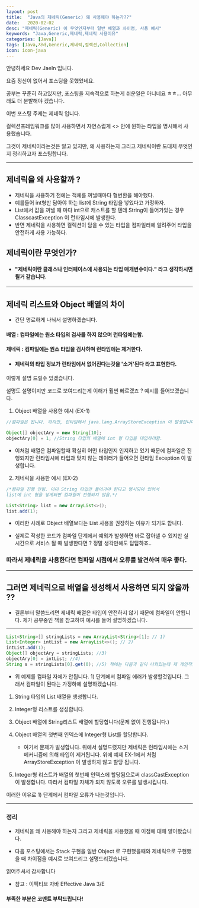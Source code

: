 ```yaml
---
layout: post
title:  "Java의 제네릭(Generic) 왜 사용해야 하는가??" 
date:   2020-02-02
desc: "제네릭(Generic) 이 무엇인지부터 일반 배열과 차이점, 사용 예시"
keywords: "Java,Generic,제네릭,제네릭 사용이유"
categories: [Java]]
tags: [Java,자바,Generic,제네릭,컬렉션,Collection]
icon: icon-java
---
```


안녕하세요 Dev JaeIn 입니다.

요즘 정신이 없어서 포스팅을 못했었네요.  

공부는 꾸준히 하고있지만, 포스팅을 지속적으로 하는게 쉬운일은 아니네요 ㅎㅎ... 아무래도 더 분발해야 겠습니다.

이번 포스팅 주제는 제네릭 입니다.

컬렉션프레임워크를 많이 사용하면서 자연스럽게 <> 안에 원하는 타입을 명시해서 사용했습니다.

그것이 제네릭이라는것은 알고 있지만, 왜 사용하는지 그리고 제네릭이란 도대체 무엇인지 정리하고자 포스팅합니다.

***

## 제네릭을 왜 사용할까 ? 

* 제네릭을 사용하기 전에는 객체를  꺼낼때마다 형변환을 해야했다.
* 예를들어 int형만 담아야 하는 list에 String 타입을 넣었다고 가정하자.
* List에서 값을 꺼낼 때 마다 int으로 캐스트를 할 텐데 String이 들어가있는 경우 ClasscastException 이 런타임시에 발생한다.  
* 반면 제네릭을 사용하면 컬렉션이 담을 수 있는 타입을 컴파일러에 알려주어 타입을 안전하게 사용 가능하다.

## 제네릭이란 무엇인가?

* #### "제네릭이란 클래스나 인터페이스에 사용되는 타입 매개변수이다." 라고 생각하시면 될거 같습니다.


***

## 제네릭 리스트와 Object 배열의 차이 

* 간단 명료하게 나눠서 설명하겠습니다.

#### 배열 : 컴파일에는 원소 타입의 검사를 하지 않으며 런타입에는함.

#### 제네릭 : 컴파일에는 원소 타입을 검사하며 런타임에는 제거한다.

* #### 제네릭의 타입 정보가 런타임에서 없어진다는것을 '소거'된다 라고 표현한다.

이렇게 설명 드릴수 있겠습니다. 

설명도 설명이지만 코드로 보여드리는게 이해가 훨씬 빠르겠죠 ? 예시를 들어보겠습니다.

1. Object 배열을 사용한 예시 (EX-1)

```java
//컴파일은 됩니다. 하지만, 런타임에서 java.lang.ArrayStoreException 이 발생합니다.

Object[] objectAry = new String[10];
objectAry[0] = 1; //String 타입의 배열에 int 형 타입을 대입하려함.
```

* 이처럼 배열은 컴파일할때 확실히 어떤 타입인지 인지하고 있기 때문에 컴파일은 진행되지만 런타임시에 타입과 맞지 않는 데이터가 들어오면 런타임 Exception 이 발생합니다.

2. 제네릭을 사용한 예시 (EX-2)

```java
/*컴파일 진행 안됨. 이미 String 타입만 들어가야 한다고 명시되어 있어서
list에 int 형을 넣게되면 컴파일이 진행되지 않음.*/

List<String> list = new ArrayList<>();
list.add(1);
```

- 이러한 사례로 Object 배열보다는 List 사용을 권장하는 이유가 되기도 합니다.

- 실제로 작성한 코드가 컴파일 단계에서 예외가 발생하면 바로 잡아낼 수 있지만 실시간으로 서비스 될 때 발생한다면 ? 정말 생각만해도 답답하죠..

### 따라서 제네릭을 사용한다면 컴파일 시점에서 오류를 발견하여 매우 좋다.

***

## 그러면 제네릭으로 배열을 생성해서 사용하면 되지 않을까 ?? 

* 결론부터 말씀드리면 제네릭 배열은 타입이 안전하지 않기 때문에 컴파일이 안됩니다. 제가 공부중인 책을 참고하여 예시를 들어 설명하겠습니다.

*** 

```java
List<String>[] stringLists = new ArrayList<String>[1]; // 1)
List<Integer> intList = new ArrayList<>(); // 2)
intList.add(1); 
Object[] objectAry = stringLists; //3)
objectAry[0] = intList; //4)
String s = stringLists[0].get(0); //5) 책에는 다음과 같이 나와있는데 제 개인적인 생각은 objectAry[0].get(0) 가 되어야 하지 않나 생각합니다. 
```

- 위 예제를 컴파일 자체가 안됩니다. 1) 단계에서 컴파일 에러가 발생할것입니다. 그래서 컴파일이 된다는 가정하에 설명하겠습니다.

1) String 타입의 List 배열을 생성합니다.
2) Integer형 리스트를 생성합니다.
3) Object 배열에 String리스트 배열에 할당합니다(문제 없이 진행됩니다.)
4) Object 배열의 첫번째 인덱스에 Integer형 List를 할당합니다.
   
   * 여기서 문제가 발생합니다. 위에서 설명드렸지만 제네릭은 런타임시에는 소거 메커니즘에 의해 타입이 제거됩니다. 위에 예제 EX-1에서 처럼 ArrayStoreException 이 발생하지 않고 할당 됩니다.

5) Integer형 리스트가 배열의 첫번째 인덱스에 할당됨으로써 classCastException 이 발생합니다. 따라서 컴파일 자체가 되지 않도록 오류를 발생시킵니다. 

이러한 이유로 1) 단계에서 컴파일 오류가 나는것입니다. 


***

### 정리

* 제네릭을 왜 사용해야 하는지 그리고 제네릭을 사용했을 때 이점에 대해 알아봤습니다. 
  
* 다음 포스팅에서는 Stack 구현을 일반 Object 로 구현했을때와 제네릭으로 구현했을 때 차이점을 예시로 보여드리고 설명드리겠습니다.

읽어주셔서 감사합니다 

* 참고 : 이펙티브 자바 Effective Java 3/E

#### 부족한 부분은 코멘트 부탁드립니다! 


